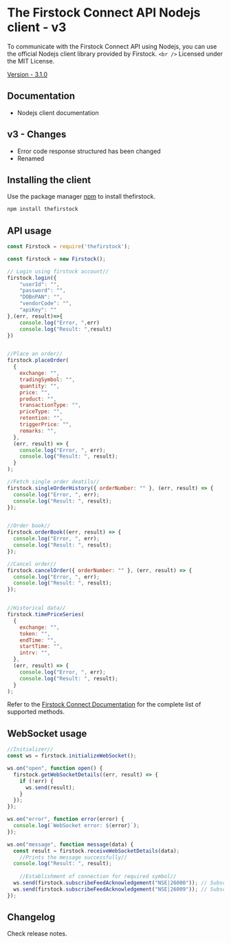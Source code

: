 # The Firstock Connect API Nodejs client - v3

To communicate with the Firstock Connect API using Nodejs, you can use the official Nodejs client library provided by Firstock.
`<br />` Licensed under the MIT License.

[Version - 3.1.0](https://www.npmjs.com/package/thefirstock)

## Documentation

* Nodejs client documentation

## v3 - Changes

* Error code response structured has been changed
* Renamed

## Installing the client

Use the package manager [npm](https://www.npmjs.com/) to install thefirstock.

```bash
npm install thefirstock
```

## API usage

```javascript
const Firstock = require('thefirstock');

const firstock = new Firstock();

// Login using firstock account//
firstock.login({
    "userId": "",
    "password": "",
    "DOBnPAN": "",
    "vendorCode": "",
    "apiKey": ""
},(err, result)=>{
    console.log("Error, ",err)
    console.log("Result: ",result)
})


//Place an order//
firstock.placeOrder(
  {
    exchange: "",
    tradingSymbol: "",
    quantity: "",
    price: "",
    product: "",
    transactionType: "",
    priceType: "",
    retention: "",
    triggerPrice: "",
    remarks: "",
  },
  (err, result) => {
    console.log("Error, ", err);
    console.log("Result: ", result);
  }
);

//Fetch single order deatils//
firstock.singleOrderHistory({ orderNumber: "" }, (err, result) => {
  console.log("Error, ", err);
  console.log("Result: ", result);
});


//Order book//
firstock.orderBook((err, result) => {
  console.log("Error, ", err);
  console.log("Result: ", result);
});

//Cancel order//
firstock.cancelOrder({ orderNumber: "" }, (err, result) => {
  console.log("Error, ", err);
  console.log("Result: ", result);
});


//Historical data// 
firstock.timePriceSeries(
  {
    exchange: "",
    token: "",
    endTime: "",
    startTime: "",
    intrv: "",
  },
  (err, result) => {
    console.log("Error, ", err);
    console.log("Result: ", result);
  }
);
```

Refer to the [Firstock Connect Documentation](https://connect.thefirstock.com/)  for the complete list of supported methods.

## WebSocket usage

```javascript
//Initializer//
const ws = firstock.initializeWebSocket();

ws.on("open", function open() {
  firstock.getWebSocketDetails((err, result) => {
    if (!err) {
      ws.send(result);
    }
  });
});

ws.on("error", function error(error) {
  console.log(`WebSocket error: ${error}`);
});

ws.on("message", function message(data) {
  const result = firstock.receiveWebSocketDetails(data);
    //Prints the message successfully//
  console.log("Result: ", result);
   
    //Establishment of connection for required symbol//
  ws.send(firstock.subscribeFeedAcknowledgement("NSE|26000")); // Subscribe to NIFTY
  ws.send(firstock.subscribeFeedAcknowledgement("NSE|26009")); // Subscribe to BANKNIFTY
});
```

## Changelog

Check release notes.
